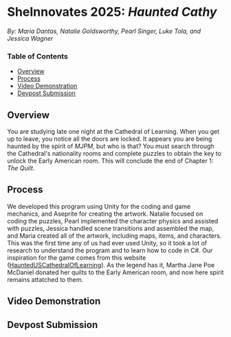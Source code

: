 # SheInnovates 2025: *Haunted Cathy*
*By: Maria Dantas, Natalie Goldsworthy, Pearl Singer, Luke Tola, and Jessica Wagner*

### Table of Contents
- [Overview](#overview)
- [Process](#how-it-works)
- [Video Demonstration](#video-demonstration--UPDATED-)
- [Devpost Submission](#devpost-submission)

## Overview
You are studying late one night at the Cathedral of Learning. When you get up to leave, you notice all the doors are locked. It appears you are being haunted by the spirit of *MJPM*, but who is that? You must search through the Cathedral's nationality rooms and complete puzzles to obtain the key to unlock the Early American room. This will conclude the end of Chapter 1: *The Quilt*.

## Process
We developed this program using Unity for the coding and game mechanics, and Aseprite for creating the artwork. Natalie focused on coding the puzzles, Pearl implemented the character physics and assisted with puzzles, Jessica handled scene transitions and assembled the map, and Maria created all of the artwork, including maps, items, and characters. This was the first time any of us had ever used Unity, so it took a lot of research to understand the program and to learn how to code in C#. Our inspiration for the game comes from this website ([HauntedUSCathedralOfLearning](https://hauntedus.com/pennsylvania/cathedral-learning-pitts-university/)). As the legend has it, Martha Jane Poe McDaniel donated her quilts to the Early American room, and now here spirit remains attatched to them.

## Video Demonstration

## Devpost Submission
